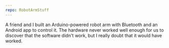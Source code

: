 ```yaml
---
repo: RobotArmStuff
---
```

A friend and I built an Arduino-powered robot arm with Bluetooth and an Android app to control it. The hardware never worked well enough for us to discover that the software didn't work, but I really doubt that it would have worked.
